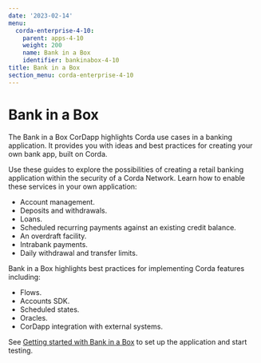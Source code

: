 ```yaml
---
date: '2023-02-14'
menu:
  corda-enterprise-4-10:
    parent: apps-4-10
    weight: 200
    name: Bank in a Box
    identifier: bankinabox-4-10
title: Bank in a Box
section_menu: corda-enterprise-4-10
---
```


# Bank in a Box

The Bank in a Box CorDapp highlights Corda use cases in a banking application. It provides you with ideas and best practices for creating your own bank app, built on Corda.

Use these guides to explore the possibilities of creating a retail banking application within the security of a Corda Network. Learn how to enable these services in your own application:

- Account management.
- Deposits and withdrawals.
- Loans.
- Scheduled recurring payments against an existing credit balance.
- An overdraft facility.
- Intrabank payments.
- Daily withdrawal and transfer limits.

Bank in a Box highlights best practices for implementing Corda features including:

- Flows.
- Accounts SDK.
- Scheduled states.
- Oracles.
- CorDapp integration with external systems.

See [Getting started with Bank in a Box](./getting-started.md) to set up the application and start testing.
